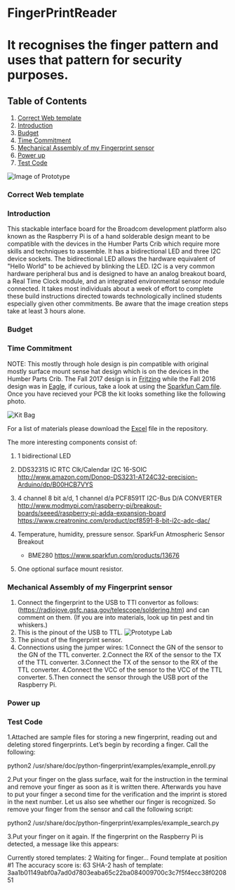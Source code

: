 # FingerPrintReader
# It recognises the finger pattern and uses that pattern for security purposes.

## Table of Contents
1. [Correct Web template](#correct-web-template)
2. [Introduction](#introduction)
3. [Budget](#budget)
4. [Time Commitment](#time-commitment)
5. [Mechanical Assembly of my Fingerprint sensor](#mechanical-assembly-of-my-fingerprint-sensor)
6. [Power up](#power-up)
7. [Test Code](#test-code)

![Image of Prototype]()

### Correct Web template



### Introduction

This stackable interface board for the Broadcom development platform also known as the Raspberry Pi is of a hand solderable 
design meant to be compatible with the devices in the Humber Parts Crib which require more skills and techniques to assemble.
It has a bidirectional LED and three I2C device sockets. The bidirectional LED allows the hardware equivalent of "Hello World"
to be achieved by blinking the LED. I2C is a very common hardware peripheral bus and is designed to have an analog breakout
board, a Real Time Clock module, and an integrated environmental sensor module connected. It takes most individuals about a
week of effort to complete these build instructions directed towards technologically inclined students especially given other
commitments. Be aware that the image creation steps take at least 3 hours alone.

### Budget


### Time Commitment

NOTE: This mostly through hole design is pin compatible with original mostly surface mount sense hat design which is on the devices in the Humber Parts Crib. The Fall 2017 design is in [Fritzing](https://github.com/six0four/StudentSenseHat/blob/master/electronics/StudentSenseHatV06.fzz) while the Fall 2016 design was in [Eagle](https://github.com/vladporcila/ModularSenseHatStripped), if curious, take a look at using the [Sparkfun Cam file](https://learn.sparkfun.com/tutorials/using-eagle-board-layout/generating-gerbers). Once you have recieved your PCB the kit looks something like the following photo.

![Kit Bag](https://raw.githubusercontent.com/six0four/StudentSenseHat/master/images/kitbag.jpg)

For a list of materials please download the [Excel](https://github.com/six0four/StudentSenseHat/blob/master/electronics/StudentSenseHatV05_bom.xlsx) file in the repository.

The more interesting components consist of:

1.  1 bidirectional LED

2.  DDS3231S IC RTC Clk/Calendar I2C 16-SOIC
    <http://www.amazon.com/Donop-DS3231-AT24C32-precision-Arduino/dp/B00HCB7VYS>

3.  4 channel 8 bit a/d, 1 channel d/a PCF8591T I2C-Bus D/A CONVERTER
    <http://www.modmypi.com/raspberry-pi/breakout-boards/seeed/raspberry-pi-adda-expansion-board>
    https://www.creatroninc.com/product/pcf8591-8-bit-i2c-adc-dac/

4.  Temperature, humidity, pressure sensor. SparkFun Atmospheric Sensor Breakout

    -   BME280 <https://www.sparkfun.com/products/13676>

5.  One optional surface mount resistor.


### Mechanical Assembly of my Fingerprint sensor 

1. Connect the fingerprint to the USB to TTl convertor as follows:
(https://radiojove.gsfc.nasa.gov/telescope/soldering.htm) and can comment on them. (If you are into materials, look up tin pest and tin whiskers.)
2. This is the pinout of the USB to TTL.
![Prototype Lab](https://raw.githubusercontent.com/six0four/StudentSenseHat/master/images/IMG_20170616_184112490_HDR.jpg)
3. The pinout of the fingerprint sensor.
4. Connections using the jumper wires: 
 1.Connect the GN of the sensor to the GN of the TTL converter.
 2.Connect the RX of the sensor to the TX of the TTL converter.
 3.Connect the TX of the sensor to the RX of the TTL converter.
 4.Connect the VCC of the sensor to the VCC of the TTL converter.
5.Then connect the sensor through the USB port of the Raspberry Pi.

### Power up


### Test Code

1.Attached are sample files for storing a new fingerprint, reading out and deleting stored fingerprints. Let’s begin by recording a finger. Call the following:

python2 /usr/share/doc/python-fingerprint/examples/example_enroll.py

2.Put your finger on the glass surface, wait for the instruction in the terminal and remove your finger as soon as it is written there. Afterwards you have to put your finger a second time for the verification and the imprint is stored in the next number.
Let us also see whether our finger is recognized. So remove your finger from the sensor and call the following script:

python2 /usr/share/doc/python-fingerprint/examples/example_search.py

3.Put your finger on it again. If the fingerprint on the Raspberry Pi is detected, a message like this appears:

Currently stored templates: 2
Waiting for finger...
Found template at position #1
The accuracy score is: 63
SHA-2 hash of template: 3aa1b01149abf0a7ad0d7803eaba65c22ba084009700c3c7f5f4ecc38f020851
